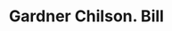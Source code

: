 ---
doi: 10.7916/D82245RS
date_other: '1870'
date_other_textual: 1870-1879
form: printed ephemera
genre:
- Invoices
name:
- Gardner Chilson
object_in_context_url: https://biggert.cul.columbia.edu/items/view/ave_biggert_00384
subject_hierarchical_geographic:
- Boston, Massachusetts, United States
subject_name:
- Gardner Chilson
title: Gardner Chilson. Bill
sort_title: Gardner Chilson. Bill
call_number: ave_biggert_00384
coordinates:
- 42.35805555555556,-71.06361111111111
pid: ave_biggert_00384
identifiers: ave_biggert_00384
thumbnail: https://derivativo-2.library.columbia.edu/iiif/2/ldpd:344166/full/!256,256/0/native.jpg
permalink: /biggert/ave_biggert_00384/
layout: iiif-image-page
---